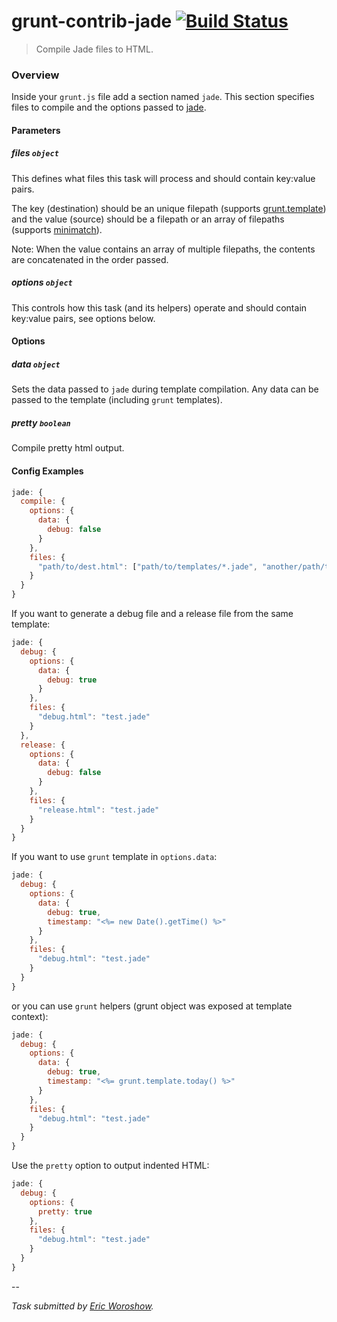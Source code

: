 # grunt-contrib-jade [![Build Status](https://secure.travis-ci.org/gruntjs/grunt-contrib-jade.png?branch=master)](http://travis-ci.org/gruntjs/grunt-contrib-jade)

> Compile Jade files to HTML.

### Overview

Inside your `grunt.js` file add a section named `jade`. This section specifies files to compile and the options passed to [jade](https://github.com/visionmedia/jade#public-api).

#### Parameters

##### files ```object```

This defines what files this task will process and should contain key:value pairs.

The key (destination) should be an unique filepath (supports [grunt.template](https://github.com/gruntjs/grunt/blob/master/docs/api_template.md)) and the value (source) should be a filepath or an array of filepaths (supports [minimatch](https://github.com/isaacs/minimatch)).

Note: When the value contains an array of multiple filepaths, the contents are concatenated in the order passed.

##### options ```object```

This controls how this task (and its helpers) operate and should contain key:value pairs, see options below.

#### Options

##### data ```object```

Sets the data passed to ```jade``` during template compilation. Any data can be passed to the template (including ```grunt``` templates).

##### pretty ```boolean```

Compile pretty html output.

#### Config Examples

``` javascript
jade: {
  compile: {
    options: {
      data: {
        debug: false
      }
    },
    files: {
      "path/to/dest.html": ["path/to/templates/*.jade", "another/path/tmpl.jade"]
    }
  }
}
```

If you want to generate a debug file and a release file from the same template:

``` javascript
jade: {
  debug: {
    options: {
      data: {
        debug: true
      }
    },
    files: {
      "debug.html": "test.jade"
    }
  },
  release: {
    options: {
      data: {
        debug: false
      }
    },
    files: {
      "release.html": "test.jade"
    }
  }
}
```

If you want to use `grunt` template in `options.data`:

``` javascript
jade: {
  debug: {
    options: {
      data: {
        debug: true,
        timestamp: "<%= new Date().getTime() %>"
      }
    },
    files: {
      "debug.html": "test.jade"
    }
  }
}
```

or you can use `grunt` helpers (grunt object was exposed at template context):

```js
jade: {
  debug: {
    options: {
      data: {
        debug: true,
        timestamp: "<%= grunt.template.today() %>"
      }
    },
    files: {
      "debug.html": "test.jade"
    }
  }
}
```

Use the `pretty` option to output indented HTML:

```js
jade: {
  debug: {
    options: {
      pretty: true
    },
    files: {
      "debug.html": "test.jade"
    }
  }
}
```

--

*Task submitted by [Eric Woroshow](https://github.com/errcw).*